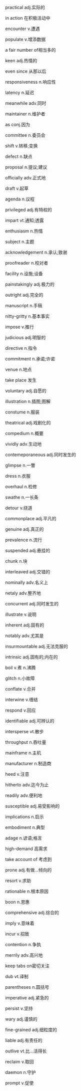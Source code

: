 practical adj.实际的

in action 在积极活动中

encounter v.遭遇

populate v.增添数据

a fair number of相当多的

keen adj.热情的

even since 从那以后

responsiveness n.响应性

latency n.延迟

meanwhile adv.同时

maintainer n.维护者

as conj.因为

committee n.委员会

shift v.转移;变换

defect n.缺点

proposal n.提议;建议

officially adv.正式地

draft v.起草

agenda n.议程

privileged adj.有特权的

impart vt.通知;透露

enthusiasm n.热情

subject n.主题

acknowledgement n.承认;致谢

proofreader n.校对者

facility n.设施;设备

painstakingly adj.极力的

outright adj.完全的

manuscript n.手稿

nitty-gritty n.基本事实

impose v.推行

judicious adj.明智的

directive n.指令

commitment n.承诺;许诺

venue n.地点

take place 发生

voluntary adj.自愿的

illustration n.插图;图解

constume n.服装

theatrical adj.戏剧化的

compedium n.概要

vividly adv.生动地

contemeporaneous adj.同时发生的

glimpse n.一瞥

dress n.衣服

overhaul n.检修

swathe n.一长条

detour v.绕道

commonplace adj.平凡的

genuine adj.真正的

prevalence n.流行

suspended adj.悬挂的

chunk n.块

interleaved adj.交错的

nominally adv.名义上

netaly adv.整齐地

concurrent adj.同时发生的

illustrate v.说明

inherent adj.固有的

notably adv.尤其是

insurmountable adj.无法克服的

intrinsic adj.固有的;内在的

boil v.煮 n.沸腾

glitch n.小故障

conflate v.合并

interwine v.缠结

respond v.回应

identifiable adj.可辨认的

intersperse vt.散步

throughput n.吞吐量

mainframe n.主机

manufacturer n.制造商

heed v.注意

hitherto adv.迄今为止

readily adv.便利地

susceptible adj.易受影响的

implications n.启示

 embodiment n.典型

adage n.谚语;格言

high-demand 高需求

take account of 考虑到

prone adj.有做...倾向的

resort v.求助

rationable n.根本原因

boon n.恩惠

comprehensive adj.综合的

imply v.意味着

incur v.招致

contention n.争执

merrily adv.高兴地

keep tabs on密切关注

dub vt.译制

parentheses n.圆括号

imperative adj.紧急的

persist v.坚持

wary adj.谨慎的

fine-grained adj.细粒度的

liable adj.有责任的

outlive vt.比...活得长

reclaim v.取回

daemon n.守护

prompt v.促使











